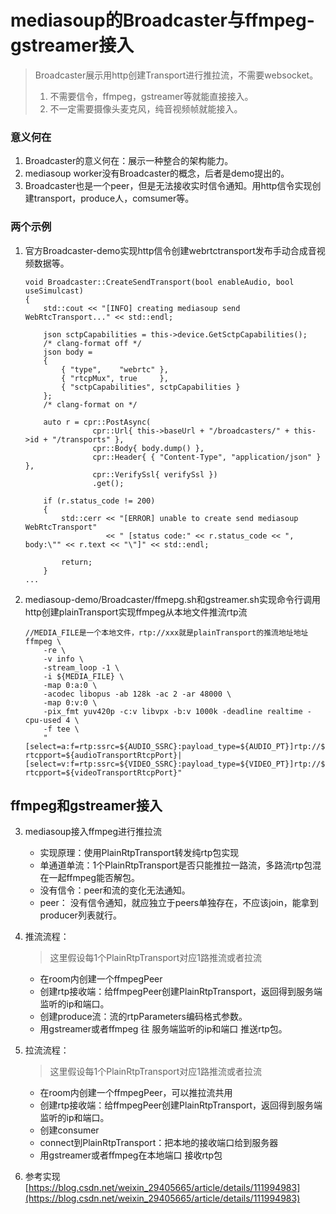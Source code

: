 # mediasoup的Broadcaster与ffmpeg-gstreamer接入
> Broadcaster展示用http创建Transport进行推拉流，不需要websocket。
> 1. 不需要信令，ffmpeg，gstreamer等就能直接接入。
> 2. 不一定需要摄像头麦克风，纯音视频帧就能接入。

### 意义何在
1. Broadcaster的意义何在：展示一种整合的架构能力。
2. mediasoup worker没有Broadcaster的概念，后者是demo提出的。
3. Broadcaster也是一个peer，但是无法接收实时信令通知。用http信令实现创建transport，produce人，comsumer等。

### 两个示例
1. 官方Broadcaster-demo实现http信令创建webrtctransport发布手动合成音视频数据等。
    ```
    void Broadcaster::CreateSendTransport(bool enableAudio, bool useSimulcast)
    {
        std::cout << "[INFO] creating mediasoup send WebRtcTransport..." << std::endl;
    
        json sctpCapabilities = this->device.GetSctpCapabilities();
        /* clang-format off */
        json body =
        {
            { "type",    "webrtc" },
            { "rtcpMux", true     },
            { "sctpCapabilities", sctpCapabilities }
        };
        /* clang-format on */
    
        auto r = cpr::PostAsync(
                   cpr::Url{ this->baseUrl + "/broadcasters/" + this->id + "/transports" },
                   cpr::Body{ body.dump() },
                   cpr::Header{ { "Content-Type", "application/json" } },
                   cpr::VerifySsl{ verifySsl })
                   .get();
    
        if (r.status_code != 200)
        {
            std::cerr << "[ERROR] unable to create send mediasoup WebRtcTransport"
                      << " [status code:" << r.status_code << ", body:\"" << r.text << "\"]" << std::endl;
    
            return;
        }
    ...
    ```

2. mediasoup-demo/Broadcaster/ffmepg.sh和gstreamer.sh实现命令行调用http创建plainTransport实现ffmpeg从本地文件推流rtp流
    ```
    //MEDIA_FILE是一个本地文件，rtp://xxx就是plainTransport的推流地址地址
    ffmpeg \
        -re \
        -v info \
        -stream_loop -1 \
        -i ${MEDIA_FILE} \
        -map 0:a:0 \
        -acodec libopus -ab 128k -ac 2 -ar 48000 \
        -map 0:v:0 \
        -pix_fmt yuv420p -c:v libvpx -b:v 1000k -deadline realtime -cpu-used 4 \
        -f tee \
        "[select=a:f=rtp:ssrc=${AUDIO_SSRC}:payload_type=${AUDIO_PT}]rtp://${audioTransportIp}:${audioTransportPort}?rtcpport=${audioTransportRtcpPort}|[select=v:f=rtp:ssrc=${VIDEO_SSRC}:payload_type=${VIDEO_PT}]rtp://${videoTransportIp}:${videoTransportPort}?rtcpport=${videoTransportRtcpPort}"
    ```
   
    
## ffmpeg和gstreamer接入
3. mediasoup接入ffmpeg进行推拉流
    - 实现原理：使用PlainRtpTransport转发纯rtp包实现
    - 单通道单流：1个PlainRtpTransport是否只能推拉一路流，多路流rtp包混在一起ffmpeg能否解包。
    - 没有信令：peer和流的变化无法通知。
    - peer： 没有信令通知，就应独立于peers单独存在，不应该join，能拿到producer列表就行。
     
4. 推流流程：
    > 这里假设每1个PlainRtpTransport对应1路推流或者拉流
    
    - 在room内创建一个ffmpegPeer
    - 创建rtp接收端：给ffmpegPeer创建PlainRtpTransport，返回得到服务端监听的ip和端口。
    - 创建produce流：流的rtpParameters编码格式参数。
    - 用gstreamer或者ffmpeg 往 服务端监听的ip和端口 推送rtp包。

4. 拉流流程：
    > 这里假设每1个PlainRtpTransport对应1路推流或者拉流
    - 在room内创建一个ffmpegPeer，可以推拉流共用
    - 创建rtp接收端：给ffmpegPeer创建PlainRtpTransport，返回得到服务端监听的ip和端口。
    - 创建consumer
    - connect到PlainRtpTransport：把本地的接收端口给到服务器
    - 用gstreamer或者ffmpeg在本地端口 接收rtp包
6. 参考实现[https://blog.csdn.net/weixin_29405665/article/details/111994983](https://blog.csdn.net/weixin_29405665/article/details/111994983)